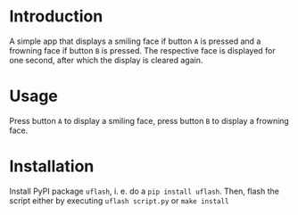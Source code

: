 # Introduction
A simple app that displays a smiling face if button `A` is pressed and a frowning face if button `B` is pressed.
The respective face is displayed for one second, after which the display is cleared again.


# Usage
Press button `A` to display a smiling face, press button `B` to display a frowning face.


# Installation
Install PyPI package `uflash`, i. e. do a `pip install uflash`. Then, flash the script either by executing `uflash script.py` or `make install`


